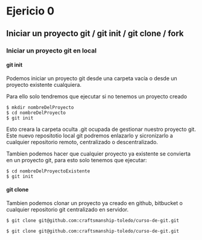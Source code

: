 # Ejericio 0 

## Iniciar un proyecto git / git init / git clone / fork

### Iniciar un proyecto git en local

#### git init

Podemos iniciar un proyecto git desde una carpeta vacía o desde un proyecto existente cualquiera.

Para ello solo tendremos que ejecutar si no tenemos un proyecto creado

```
$ mkdir nombreDelProyecto
$ cd nombreDelProyecto
$ git init
```
Esto creara la carpeta oculta .git ocupada de gestionar nuestro proyecto git.
Este nuevo repositotio local git podremos enlazarlo y sicronizarlo a cualquier repositorio remoto, centralizado o descentralizado.

Tambien podemos hacer que cualquier proyecto ya existente se convierta en un proyecto git, para esto solo tenemos que ejecutar:

```
$ cd nombreDelProyectoExistente
$ git init
```
#### git clone
    
Tambien podemos clonar un proyecto ya creado en github, bitbucket o cualquier repositorio git centralizado en servidor. 

    $ git clone git@github.com:craftsmanship-toledo/curso-de-git.git


```
$ git clone git@github.com:craftsmanship-toledo/curso-de-git.git
```
